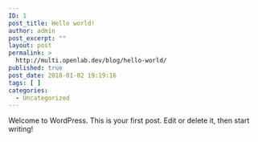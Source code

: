 ```yaml
---
ID: 1
post_title: Hello world!
author: admin
post_excerpt: ""
layout: post
permalink: >
  http://multi.openlab.dev/blog/hello-world/
published: true
post_date: 2018-01-02 19:19:16
tags: [ ]
categories:
  - Uncategorized
---
```

Welcome to WordPress. This is your first post. Edit or delete it, then start writing!